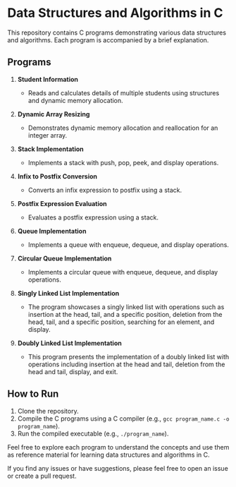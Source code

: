 # Data Structures and Algorithms in C

This repository contains C programs demonstrating various data structures and algorithms. Each program is accompanied by a brief explanation.

## Programs

1. **Student Information**
   - Reads and calculates details of multiple students using structures and dynamic memory allocation.

2. **Dynamic Array Resizing**
   - Demonstrates dynamic memory allocation and reallocation for an integer array.

3. **Stack Implementation**
   - Implements a stack with push, pop, peek, and display operations.

4. **Infix to Postfix Conversion**
   - Converts an infix expression to postfix using a stack.

5. **Postfix Expression Evaluation**
   - Evaluates a postfix expression using a stack.

6. **Queue Implementation**
   - Implements a queue with enqueue, dequeue, and display operations.

7. **Circular Queue Implementation**
   - Implements a circular queue with enqueue, dequeue, and display operations.

8. **Singly Linked List Implementation**
   - The program showcases a singly linked list with operations such as insertion at the head, tail, and a specific position, deletion from the head, tail, and a specific position, searching for an element, and display.

9. **Doubly Linked List Implementation**
   - This program presents the implementation of a doubly linked list with operations including insertion at the head and tail, deletion from the head and tail, display, and exit.

## How to Run

1. Clone the repository.
2. Compile the C programs using a C compiler (e.g., `gcc program_name.c -o program_name`).
3. Run the compiled executable (e.g., `./program_name`).

Feel free to explore each program to understand the concepts and use them as reference material for learning data structures and algorithms in C.

If you find any issues or have suggestions, please feel free to open an issue or create a pull request.
